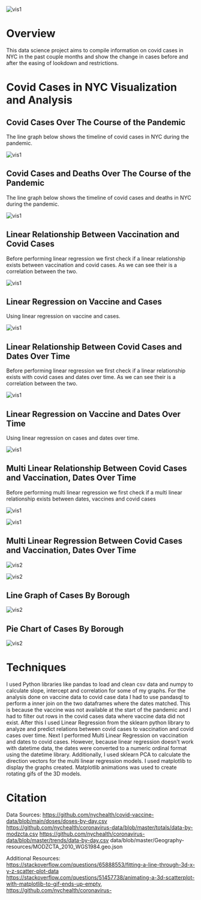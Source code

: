 ![vis1](graphs/frontimg.jpg)

# Overview
This data science project aims to compile information on covid cases in NYC in the past couple months and show the change in cases before and after the easing of lookdown and restrictions. 


# Covid Cases in NYC Visualization and Analysis

## Covid Cases Over The Course of the Pandemic

The line graph below shows the timeline of covid cases in NYC during the pandemic.

![vis1](graphs/TrendDataCovid.png)











## Covid Cases and Deaths Over The Course of the Pandemic

The line graph below shows the timeline of covid cases and deaths in NYC during the pandemic.

![vis1](graphs/CasesOverlay.png)










## Linear Relationship Between Vaccination and Covid Cases

Before performing linear regression we first check if a linear relationship exists between vaccination and covid cases. As we can see their is a correlation between the two.

![vis1](graphs/CasesVaccineRelation.png)










## Linear Regression on Vaccine and Cases

Using linear regression on vaccine and cases.

![vis1](graphs/linearvaccinemodel.png)









## Linear Relationship Between Covid Cases and Dates Over Time

Before performing linear regression we first check if a linear relationship exists with covid cases and dates over time. As we can see their is a correlation between the two.

![vis1](graphs/CasesDateRelation.png)













## Linear Regression on Vaccine and Dates Over Time

Using linear regression on cases and dates over time.

![vis1](graphs/lineardatemodel.png)










## Multi Linear Relationship Between Covid Cases and Vaccination, Dates Over Time

Before performing multi linear regression we first check if a multi linear relationship exists between dates, vaccines and covid cases

![vis1](graphs/MultiLinearRelation.png)












![vis1](graphs/MultiLinearRelation.gif)











## Multi Linear Regression Between Covid Cases and Vaccination, Dates Over Time

![vis2](graphs/MultiLinearRegress.png)











![vis2](graphs/MultiLinearRegress.gif)











## Line Graph of Cases By Borough
![vis2](graphs/CasesByBoroughLine.png)













## Pie Chart of Cases By Borough
![vis2](graphs/CasesByBoroughPie.png)










# Techniques

I used Python libraries like pandas to load and clean csv data and numpy to calculate slope, intercept and correlation for some of my graphs. For the analysis done on vaccine data to covid case data I had to use pandasql to perform a inner join on the two dataframes where the dates matched. This is because the vaccine was not available at the start of the pandemic and I had to filter out rows in the covid cases data where vaccine data did not exist. After this I used Linear Regression from the sklearn python library to analyze and predict relations between covid cases to vaccination and covid cases over time. Next I performed Multi Linear Regression on vaccination and dates to covid cases. However, because linear regression doesn't work with datetime data, the dates were converted to a numeric ordinal format using the datetime library. Additionally, I used sklearn PCA to calculate the direction vectors for the multi linear regression models. I used matplotlib to display the graphs created. Matplotlib animations was used to create rotating gifs of the 3D models.   

# Citation
Data Sources:
https://github.com/nychealth/covid-vaccine-data/blob/main/doses/doses-by-day.csv 
https://github.com/nychealth/coronavirus-data/blob/master/totals/data-by-modzcta.csv 
https://github.com/nychealth/coronavirus-data/blob/master/trends/data-by-day.csv
data/blob/master/Geography-resources/MODZCTA_2010_WGS1984.geo.json

Additional Resources:
https://stackoverflow.com/questions/65888553/fitting-a-line-through-3d-x-y-z-scatter-plot-data 
https://stackoverflow.com/questions/51457738/animating-a-3d-scatterplot-with-matplotlib-to-gif-ends-up-empty, https://github.com/nychealth/coronavirus-
